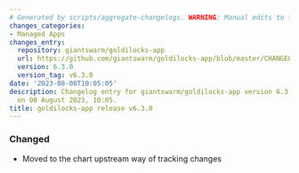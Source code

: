 ```yaml
---
# Generated by scripts/aggregate-changelogs. WARNING: Manual edits to this files will be overwritten.
changes_categories:
- Managed Apps
changes_entry:
  repository: giantswarm/goldilocks-app
  url: https://github.com/giantswarm/goldilocks-app/blob/master/CHANGELOG.md#630---2023-08-08
  version: 6.3.0
  version_tag: v6.3.0
date: '2023-08-08T10:05:05'
description: Changelog entry for giantswarm/goldilocks-app version 6.3.0, published
  on 08 August 2023, 10:05.
title: goldilocks-app release v6.3.0
---
```


### Changed
- Moved to the chart upstream way of tracking changes

